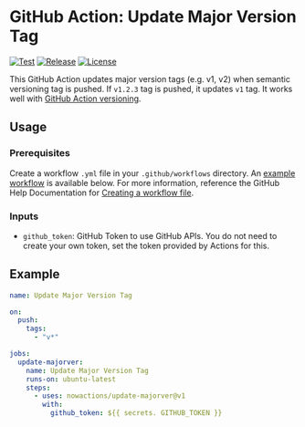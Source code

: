 # GitHub Action: Update Major Version Tag

[![Test](https://github.com/nowactions/update-majorver/workflows/Test/badge.svg)](https://github.com/nowactions/update-majorver/actions)
[![Release](https://img.shields.io/github/release/nowactions/update-majorver.svg)](https://github.com/nowactions/update-majorver/releases)
[![License](https://img.shields.io/github/license/nowactions/update-majorver)](LICENSE)

This GitHub Action updates major version tags (e.g. v1, v2) when semantic versioning tag is pushed.
If `v1.2.3` tag is pushed, it updates `v1` tag.
It works well with [GitHub Action versioning](https://help.github.com/en/actions/automating-your-workflow-with-github-actions/about-actions#versioning-your-action).

## Usage

### Prerequisites

Create a workflow `.yml` file in your `.github/workflows` directory.
An [example workflow](#example) is available below.
For more information, reference the GitHub Help Documentation for [Creating a workflow file](https://help.github.com/en/articles/configuring-a-workflow#creating-a-workflow-file).

### Inputs

- `github_token`: GitHub Token to use GitHub APIs. You do not need to create your own token, set the token provided by Actions for this.

## Example

```yml
name: Update Major Version Tag

on:
  push:
    tags:
      - "v*"

jobs:
  update-majorver:
    name: Update Major Version Tag
    runs-on: ubuntu-latest
    steps:
      - uses: nowactions/update-majorver@v1
        with:
          github_token: ${{ secrets. GITHUB_TOKEN }}
```

